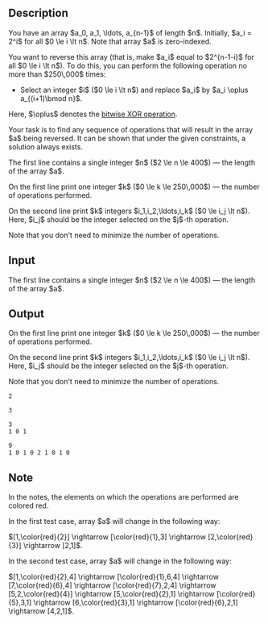 ## Description

<div><p>You have an array $a_0, a_1, \ldots, a_{n-1}$ of length $n$. Initially, $a_i = 2^i$ for all $0 \le i \lt n$. Note that array $a$ is zero-indexed. </p><p>You want to reverse this array (that is, make $a_i$ equal to $2^{n-1-i}$ for all $0 \le i \lt n$). To do this, you can perform the following operation no more than $250\,000$ times:</p><ul> <li> Select an integer $i$ ($0 \le i \lt n$) and replace $a_i$ by $a_i \oplus a_{(i+1)\bmod n}$. </li></ul><p>Here, $\oplus$ denotes the <a href="https://en.wikipedia.org/wiki/Bitwise_operation#XOR">bitwise XOR operation</a>.</p><p>Your task is to find <span class="tex-font-style-bf">any</span> sequence of operations that will result in the array $a$ being reversed. It can be shown that under the given constraints, a solution always exists.</p></div><div class="input-specification"><p>The first line contains a single integer $n$ ($2 \le n \le 400$)&nbsp;— the length of the array $a$.</p></div><div class="output-specification"><p>On the first line print one integer $k$ ($0 \le k \le 250\,000$)&nbsp;— the number of operations performed.</p><p>On the second line print $k$ integers $i_1,i_2,\ldots,i_k$ ($0 \le i_j \lt n$). Here, $i_j$ should be the integer selected on the $j$-th operation.</p><p>Note that you don't need to minimize the number of operations.</p></div>

## Input

<p>The first line contains a single integer $n$ ($2 \le n \le 400$)&nbsp;— the length of the array $a$.</p>

## Output

<p>On the first line print one integer $k$ ($0 \le k \le 250\,000$)&nbsp;— the number of operations performed.</p><p>On the second line print $k$ integers $i_1,i_2,\ldots,i_k$ ($0 \le i_j \lt n$). Here, $i_j$ should be the integer selected on the $j$-th operation.</p><p>Note that you don't need to minimize the number of operations.</p>





```input1
2
```




```input2
3
```




```output1
3
1 0 1
```




```output2
9
1 0 1 0 2 1 0 1 0
```



## Note

<p>In the notes, the elements on which the operations are performed are colored red.</p><p>In the first test case, array $a$ will change in the following way: </p><p>$[1,\color{red}{2}] \rightarrow [\color{red}{1},3] \rightarrow [2,\color{red}{3}] \rightarrow [2,1]$.</p><p>In the second test case, array $a$ will change in the following way:</p><p>$[1,\color{red}{2},4] \rightarrow [\color{red}{1},6,4] \rightarrow [7,\color{red}{6},4] \rightarrow [\color{red}{7},2,4] \rightarrow [5,2,\color{red}{4}] \rightarrow [5,\color{red}{2},1] \rightarrow [\color{red}{5},3,1] \rightarrow [6,\color{red}{3},1] \rightarrow [\color{red}{6},2,1] \rightarrow [4,2,1]$.</p>
